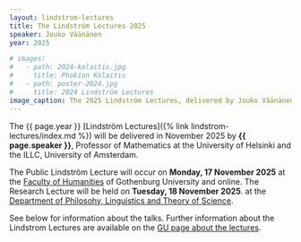 ```yaml
---
layout: lindstrom-lectures
title: The Lindström Lectures 2025
speaker: Jouko Väänänen
year: 2025

# images: 
#   - path: 2024-kolaitis.jpg
#     title: Phokion Kolaitis
#   - path: poster-2024.jpg
#     title: 2024 Lindström Lectures
image_caption: The 2025 Lindström Lectures, delivered by Jouko Väänänen
---
```


The {{ page.year }} [Lindström Lectures]({% link lindstrom-lectures/index.md %}) will be delivered in November 2025 by **{{ page.speaker }}**, Professor of Mathematics at the University of Helsinki and the ILLC, University of Amsterdam.

The Public Lindström Lecture will occur on **Monday, 17 November 2025** at the [Faculty of Humanities](https://www.gu.se/en/humanities) of Gothenburg University and online. 
The Research Lecture will be held on **Tuesday, 18 November 2025**. at the [Department of Philosohy, Linguistics and Theory of Science](https://www.gu.se/en/flov).

See below for information about the talks. 
Further information about the Lindstrom Lectures are available on the [GU page about the lectures](https://www.gu.se/en/flov/the-lindstrom-lectures).
